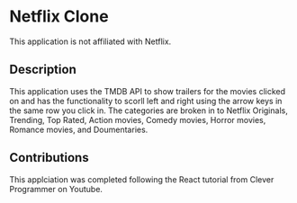 # Netflix Clone

This application is not affiliated with Netflix.

## Description

This application uses the TMDB API to show trailers for the movies clicked on and has the functionality to scorll left and right using the arrow keys in the same row you click in. The categories are broken in to Netflix Originals, Trending, Top Rated, Action movies, Comedy movies, Horror movies, Romance movies, and Doumentaries. 

## Contributions

This applciation was completed following the React tutorial from Clever Programmer on Youtube.
